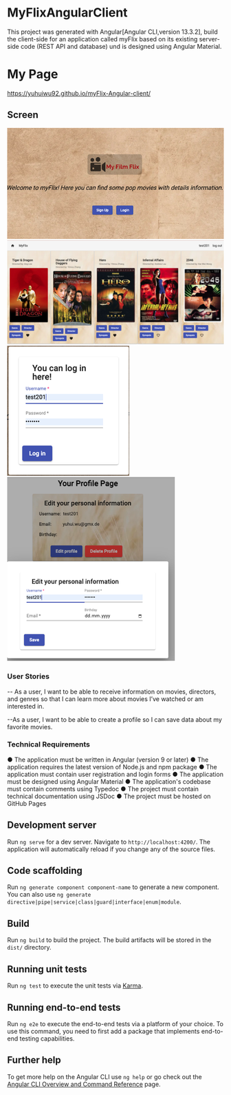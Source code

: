 # MyFlixAngularClient

This project was generated with Angular[Angular CLI,version 13.3.2], build the client-side for an application called myFlix based on its existing server-side code (REST API and database) und is designed using Angular Material.

# My Page

https://yuhuiwu92.github.io/myFlix-Angular-client/

## Screen

![This is an image](/src/assets/img/welcome-page.png)
![This is an image](/src/assets/img/movie-card.png)
![This is an image](/src/assets/img/login.png)
![This is an image](/src/assets/img/update-user-Info.png)

### User Stories

-- As a user, I want to be able to receive information on movies, directors, and genres so that I can learn more about movies I’ve watched or am interested in.

--As a user, I want to be able to create a profile so I can save data about my favorite movies.

### Technical Requirements

● The application must be written in Angular (version 9 or later)
● The application requires the latest version of Node.js and npm package
● The application must contain user registration and login forms
● The application must be designed using Angular Material
● The application's codebase must contain comments using Typedoc
● The project must contain technical documentation using JSDoc
● The project must be hosted on GitHub Pages

## Development server

Run `ng serve` for a dev server. Navigate to `http://localhost:4200/`. The application will automatically reload if you change any of the source files.

## Code scaffolding

Run `ng generate component component-name` to generate a new component. You can also use `ng generate directive|pipe|service|class|guard|interface|enum|module`.

## Build

Run `ng build` to build the project. The build artifacts will be stored in the `dist/` directory.

## Running unit tests

Run `ng test` to execute the unit tests via [Karma](https://karma-runner.github.io).

## Running end-to-end tests

Run `ng e2e` to execute the end-to-end tests via a platform of your choice. To use this command, you need to first add a package that implements end-to-end testing capabilities.

## Further help

To get more help on the Angular CLI use `ng help` or go check out the [Angular CLI Overview and Command Reference](https://angular.io/cli) page.
